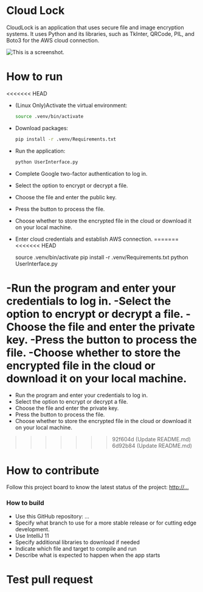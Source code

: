 # Cloud Lock
CloudLock is an application that uses secure file and image encryption systems. It uses Python and its libraries, such as TkInter, QRCode, PIL, and Boto3 for the AWS cloud connection.

![This is a screenshot.](images.png)

# How to run
<<<<<<< HEAD
- (Linux Only)Activate the virtual environment:
  ```bash
  source .venv/bin/activate
  ```
- Download packages:
  ```bash
  pip install -r .venv/Requirements.txt
  ```
- Run the application:
  ```bash
  python UserInterface.py
  ```
- Complete Google two-factor authentication to log in.
- Select the option to encrypt or decrypt a file.
- Choose the file and enter the public key.
- Press the button to process the file.
- Choose whether to store the encrypted file in the cloud or download it on your local machine.
- Enter cloud credentials and establish AWS connection.
=======
<<<<<<< HEAD
    
    source .venv/bin/activate
    pip install -r .venv/Requirements.txt
    python UserInterface.py


 -Run the program and enter your credentials to log in.
 -Select the option to encrypt or decrypt a file.
 -Choose the file and enter the private key.
 -Press the button to process the file.
 -Choose whether to store the encrypted file in the cloud or download it on your local machine.
=======
* Run the program and enter your credentials to log in.
* Select the option to encrypt or decrypt a file.
* Choose the file and enter the private key.
* Press the button to process the file.
* Choose whether to store the encrypted file in the cloud or download it on your local machine.
>>>>>>> 92f604d (Update README.md)
>>>>>>> 6d92b84 (Update README.md)

# How to contribute
Follow this project board to know the latest status of the project: [http://...]([http://...])  

### How to build
- Use this GitHub repository: ...  
- Specify what branch to use for a more stable release or for cutting edge development.  
- Use IntelliJ 11  
- Specify additional libraries to download if needed  
- Indicate which file and target to compile and run  
- Describe what is expected to happen when the app starts  

# Test pull request
